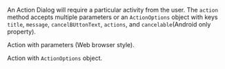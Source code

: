 An Action Dialog will require a particular activity from the user.
The `action` method accepts multiple parameters or an `ActionOptions` object 
with keys `title`, `message`, `cancelBUttonText`, `actions`, and `cancelable`(Android only property).

Action with parameters (Web browser style).
<snippet id='dialog-action-web'/>

Action with `ActionOptions` object.
<snippet id='dialog-action'/>